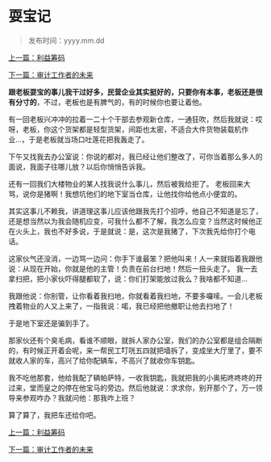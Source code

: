 # 耍宝记
>
>发布时间：yyyy.mm.dd

[上一篇：利益筹码](work/article58)

[下一篇：审计工作者的未来](work/article60)

**跟老板耍宝的事儿我干过好多，民营企业其实挺好的，只要你有本事，老板还是很有分寸的**，不过，老板也是有脾气的，有的时候你也要让着他。  

有一回老板兴冲冲的拉着一二十个干部去参观新仓库，一通狂吹，然后我就说：哎呀，老板，你这个货架都是轻型货架，间距也太密，不适合大件货物装载机作业...，于是老板就当场口吐莲花把我轰走了。  

下午又找我去办公室说：你说的都对，我已经让他们整改了，可你当着那么多人的面说，我面子往哪儿放？以后你悄悄告诉我。

还有一回我们大楼物业的某人找我说什么事儿，然后被我给拒了。  老板回来大骂，说你是猪啊！我想坑他们的地下室当仓库，让他找你给他点小便宜的。  

其实这事儿不赖我，讲道理这事儿应该他跟我先打个招呼，他自己不知道是忘了，还是想当然以为我会随机应变，可我什么都不了解，我怎么应变？当然这时候他正在火头上，我也不好多说，于是就说：是，这次是我猪了，下次我先给你打个电话。  

这家伙气还没消，一边骂一边问：你手下谁最笨？把他叫来！人一来就指着我跟他说：从现在开始，你就是他的主管！负责在前台扫地！然后一扭头走了。  我一去拿扫把，把小家伙吓得腿都软了，说：你们打架能放过我么？我啥都不知道...  

我跟他说：你别管，让你看着我扫地，你就看着我扫地，不要多囉嗦。一会儿老板拽着物业的人又上来了，一指我说：喏，我已经把他撤职让他去扫地了！  

于是地下室还是骗到手了。  

那家伙还有个臭毛病，看谁不顺眼，就拆人家办公室，我们的办公室都是组合隔断的，有时候正开着会呢，来一帮民工叮咣五四就把墙拆了，变成坐大厅里了，要不就收人家的车，高兴了给你配辆车，不高兴了就收你车钥匙。  

我不吃他那套，他给我配了辆帕萨特，一收我钥匙，我就把我的小奥拓咚咚咚的开过来，堂而皇之的停在他宝马的旁边。然后他就说：求求你，别开那个了，万一领导来参观咋办？我就问他：那我咋上班？  

算了算了，我把车还给你吧。 

[上一篇：利益筹码](work/article58)

[下一篇：审计工作者的未来](work/article60)














​     











